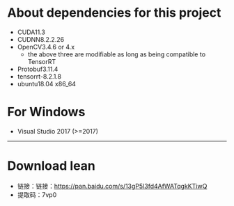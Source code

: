 # About dependencies for this project
- CUDA11.3
- CUDNN8.2.2.26
- OpenCV3.4.6 or 4.x
  - the above three are modifiable as long as being compatible to TensorRT
- Protobuf3.11.4 
- tensorrt-8.2.1.8
- ubuntu18.04 x86_64

# For Windows
- Visual Studio 2017 (>=2017)

***
# Download lean
- 链接：链接：https://pan.baidu.com/s/13gP5l3fd4AfWATqgkKTiwQ  
- 提取码：7vp0  
